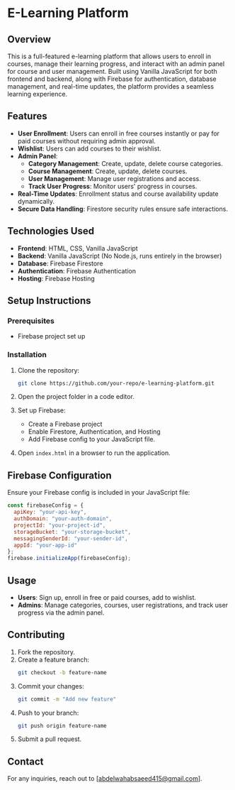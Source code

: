 # E-Learning Platform

## Overview
This is a full-featured e-learning platform that allows users to enroll in courses, manage their learning progress, and interact with an admin panel for course and user management. Built using Vanilla JavaScript for both frontend and backend, along with Firebase for authentication, database management, and real-time updates, the platform provides a seamless learning experience.

## Features
- **User Enrollment**: Users can enroll in free courses instantly or pay for paid courses without requiring admin approval.
- **Wishlist**: Users can add courses to their wishlist.
- **Admin Panel**:
  - **Category Management**: Create, update, delete course categories.
  - **Course Management**: Create, update, delete courses.
  - **User Management**: Manage user registrations and access.
  - **Track User Progress**: Monitor users' progress in courses.
- **Real-Time Updates**: Enrollment status and course availability update dynamically.
- **Secure Data Handling**: Firestore security rules ensure safe interactions.

## Technologies Used
- **Frontend**: HTML, CSS, Vanilla JavaScript
- **Backend**: Vanilla JavaScript (No Node.js, runs entirely in the browser)
- **Database**: Firebase Firestore
- **Authentication**: Firebase Authentication
- **Hosting**: Firebase Hosting

## Setup Instructions
### Prerequisites
- Firebase project set up

### Installation
1. Clone the repository:
   ```sh
   git clone https://github.com/your-repo/e-learning-platform.git
   ```
2. Open the project folder in a code editor.
3. Set up Firebase:
   - Create a Firebase project
   - Enable Firestore, Authentication, and Hosting
   - Add Firebase config to your JavaScript file.

4. Open `index.html` in a browser to run the application.

## Firebase Configuration
Ensure your Firebase config is included in your JavaScript file:
```js
const firebaseConfig = {
  apiKey: "your-api-key",
  authDomain: "your-auth-domain",
  projectId: "your-project-id",
  storageBucket: "your-storage-bucket",
  messagingSenderId: "your-sender-id",
  appId: "your-app-id"
};
firebase.initializeApp(firebaseConfig);
```

## Usage
- **Users**: Sign up, enroll in free or paid courses, add to wishlist.
- **Admins**: Manage categories, courses, user registrations, and track user progress via the admin panel.

## Contributing
1. Fork the repository.
2. Create a feature branch:
   ```sh
   git checkout -b feature-name
   ```
3. Commit your changes:
   ```sh
   git commit -m "Add new feature"
   ```
4. Push to your branch:
   ```sh
   git push origin feature-name
   ```
5. Submit a pull request.

## Contact
For any inquiries, reach out to [abdelwahabsaeed415@gmail.com].

